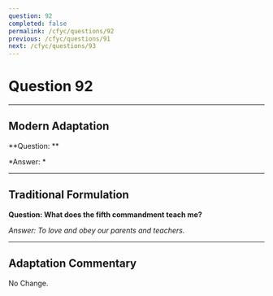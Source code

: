 ```yaml
---
question: 92
completed: false
permalink: /cfyc/questions/92
previous: /cfyc/questions/91
next: /cfyc/questions/93
---
```

# Question 92

---
## Modern Adaptation
**Question: **

*Answer: *

---
## Traditional Formulation
**Question: What does the fifth commandment teach me?**

*Answer: To love and obey our parents and teachers.*

---
## Adaptation Commentary
No Change.